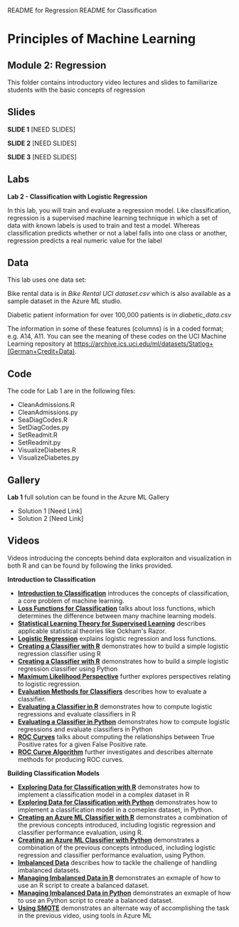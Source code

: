 README for Regression
README for Classification
# Principles of Machine Learning 
## Module 2: Regression

This folder contains introductory video lectures and slides to familiarize students with the basic concepts of regression 

## Slides  

**SLIDE 1**  [NEED SLIDES]

**SLIDE 2**  [NEED SLIDES]

**SLIDE 3**  [NEED SLIDES]

## Labs

**Lab 2 - Classification with Logistic Regression** 

In this lab, you will train and evaluate a regression model. Like classification, regression is a supervised
machine learning technique in which a set of data with known labels is used to train and test a model.
Whereas classification predicts whether or not a label falls into one class or another, regression predicts
a real numeric value for the label

## Data

This lab uses one data set:

Bike rental data is in *Bike Rental UCI dataset.csv* which is also available as a sample dataset in the Azure ML studio.

Diabetic patient information for over 100,000 patients is in *diabetic_data.csv*

The information in some of these features (columns) is in a coded format; e.g. A14, A11. You can see the meaning of these codes on the UCI Machine Learning repository at
https://archive.ics.uci.edu/ml/datasets/Statlog+(German+Credit+Data).

## Code

The code for Lab 1 are in the following files:

- CleanAdmissions.R
- CleanAdmissions.py
- SeaDiagCodes.R
- SetDiagCodes.py
- SetReadmit.R
- SetReadmit.py
- VisualizeDiabetes.R
- VisualizeDiabetes.py

## Gallery

**Lab 1** full solution can be found in the Azure ML Gallery

- Solution 1 [Need Link]
- Solution 2 [Need Link]

## Videos  

Videos introducing the concepts behind data exploraiton and visualization in both R and can be found by following the links provided. 

**Introduction to Classification**

- **[Introduction to Classification](https://youtu.be/_y8fL6KHLsQ)** introduces the concepts of classification, a core problem of machine learning.
- **[Loss Functions for Classification](https://youtu.be/rL6XWev33IY)** talks about loss functions, which determines the difference between many machine learning models.
- **[Statistical Learning Theory for Supervised Learning](https://youtu.be/sQLtP0nAB8k)** describes applicable statistical theories like Ockham's Razor.
- **[Logistic Regression](https://youtu.be/k_aR5EJDHHQ)** explains logistic regression and loss functions.
- **[Creating a Classifier with R](https://youtu.be/m9UgQQSlvd0)** demonstrates how to build a simple logistic regression classifier using R
- **[Creating a Classifier with R](https://youtu.be/ov6oy-vr2IU)** demonstrates how to build a simple logistic regression classifier using Python
- **[Maximum Likelihood Perspective](https://youtu.be/cJS3G7UgoI40)** further explores perspectives relating to logistic regression.
- **[Evaluation Methods for Classifiers](https://youtu.be/YHdwPKxUeZU)** describes how to evaluate a classifier.
- **[Evaluating a Classifier in R](https://youtu.be/e_TR4tz-yOw)** demonstrates how to compute logistic regressions and evaluate classifiers in R
- **[Evaluating a Classifier in Python](https://youtu.be/Aoqe3pMvM7U)** demonstrates how to compute logistic regressions and evaluate classifiers in Python
- **[ROC Curves](https://youtu.be/j_QPgF8BTHI)** talks about computing the relationships between True Positive rates for a given False Positive rate.
- **[ROC Curve Algorithm](https://youtu.be/5-OOqo_aeCU)** further investigates and describes alternate methods for producing ROC curves.

**Building Classification Models**

- **[Exploring Data for Classification with R](https://youtu.be/IxOlCY0wNEM)** demonstrates how to implement a classification model in a complex dataset in R
- **[Exploring Data for Classification with Python](https://youtu.be/rZkk8a0CPdU)** demonstrates how to implement a classification model in a comeplex dataset, in Python.
- **[Creating an Azure ML Classifier with R](https://youtu.be/FDlI5jiWQBM)** demonstrates a combination of the previous concepts introduced, including logistic regression and classifier performance evaluation, using R.
- **[Creating an Azure ML Classifier with Python](https://youtu.be/DhfgrFXsRno)** demonstrates a combination of the previous concepts introduced, including logistic regression and classifier performance evaluation, using Python.
- **[Imbalanced Data](https://youtu.be/fSZqmHBQaAU)** describes how to tackle the challenge of handling imbalanced datasets.
- **[Managing Imbalanced Data in R](https://youtu.be/eC7fUVv5HbI)** demonstrates an exmaple of how to use an R script to create a balanced dataset. 
- **[Managing Imbalanced Data in Python](https://youtu.be/ZnUcEcalscU)** demonstrates an exmaple of how to use an Python script to create a balanced dataset. 
- **[Using SMOTE](https://youtu.be/Lp-eKm3MXoM)** demonstrates an alternate way of accomplishing the task in the previous video, using tools in Azure ML




